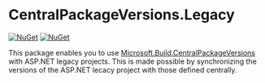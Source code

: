 # CentralPackageVersions.Legacy


[![NuGet](https://img.shields.io/nuget/v/CentralPackageVersions.Legacy.svg)](https://www.nuget.org/packages/CentralPackageVersions.Legacy)
[![NuGet](https://img.shields.io/nuget/dt/CentralPackageVersions.Legacy.svg)](https://www.nuget.org/packages/CentralPackageVersions.Legacy)

This package enables you to use [Microsoft.Build.CentralPackageVersions](https://github.com/microsoft/MSBuildSdks/tree/master/src/CentralPackageVersions)
with ASP.NET legacy projects. This is made possible by synchronizing the versions of the ASP.NET lecacy project with those defined centrally. 



